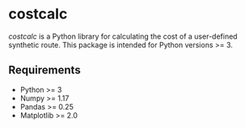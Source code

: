 # costcalc

*costcalc* is a Python library for calculating the cost of a user-defined 
synthetic route. This package is intended for Python versions >= 3.

## Requirements

* Python >= 3
* Numpy >= 1.17
* Pandas >= 0.25
* Matplotlib >= 2.0
